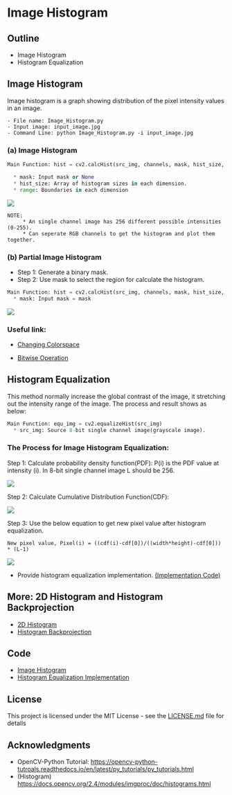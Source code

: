 # Image Histogram

## Outline
- Image Histogram
- Histogram Equalization

## Image Histogram
Image histogram is a graph showing distribution of the pixel intensity values in an image.
```
- File name: Image_Histogram.py
- Input image: input_image.jpg
- Command Line: python Image_Histogram.py -i input_image.jpg
```

### (a) Image Histogram
```python
Main Function: hist = cv2.calcHist(src_img, channels, mask, hist_size, range)

  * mask: Input mask or None
  * hist_size: Array of histogram sizes in each dimension.
  * range: Boundaries in each dimension
```
![](README_IMG/hist.png)

```
NOTE: 
     * An single channel image has 256 different possible intensities (0-255).
     * Can seperate RGB channels to get the histogram and plot them together.
```

### (b) Partial Image Histogram
  * Step 1: Generate a binary mask.
  * Step 2: Use mask to select the region for calculate the histogram.
```python
Main Function: hist = cv2.calcHist(src_img, channels, mask, hist_size, range)
  * mask: Input mask = mask
```
![](README_IMG/part_histo.png)

### Useful link:

- [Changing Colorspace](https://github.com/Hank-Tsou/Computer-Vision-OpenCV-Python/tree/master/tutorials/Image_Processing/1_Changing_colorspace)

- [Bitwise Operation](https://github.com/Hank-Tsou/Computer-Vision-OpenCV-Python/tree/master/tutorials/Core_Operation)


## Histogram Equalization 
This method normally increase the global contrast of the image, it stretching out the intensity range of the image. The process and result shows as below:
```python
Main Function: equ_img = cv2.equalizeHist(src_img)
  * src_img: Source 8-bit single channel image(grayscale image).
```


### The Process for Image Histogram Equalization:

Step 1: Calculate probability density function(PDF): P(i) is the PDF value at intensity (i). In 8-bit single channel image L should be 256.

![](README_IMG/PDF.png)

Step 2: Calculate Cumulative Distribution Function(CDF):

![](README_IMG/CDF.png)

Step 3: Use the below equation to get new pixel value after histogram equalization.
```
New pixel value, Pixel(i) = ((cdf(i)-cdf[0])/((width*height)-cdf[0])) * (L-1)
```

![](README_IMG/equ_hist.png)

- Provide histogram equalization implementation. [(Implementation Code)](https://github.com/Hank-Tsou/Histogram)

## More: 2D Histogram and Histogram Backprojection
- [2D Histogram](https://opencv-python-tutroals.readthedocs.io/en/latest/py_tutorials/py_imgproc/py_histograms/py_2d_histogram/py_2d_histogram.html)
- [Histogram Backprojection](https://opencv-python-tutroals.readthedocs.io/en/latest/py_tutorials/py_imgproc/py_histograms/py_histogram_backprojection/py_histogram_backprojection.html)

## Code
- [Image Histogram](https://github.com/Hank-Tsou/Computer-Vision-OpenCV-Python/tree/master/tutorials/Image_Processing/9_Image_Histogram)
- [Histogram Equalization Implementation](https://github.com/Hank-Tsou/Histogram)

## License

This project is licensed under the MIT License - see the [LICENSE.md](LICENSE.md) file for details

## Acknowledgments

* OpenCV-Python Tutorial: https://opencv-python-tutroals.readthedocs.io/en/latest/py_tutorials/py_tutorials.html
* (Histogram) https://docs.opencv.org/2.4/modules/imgproc/doc/histograms.html

